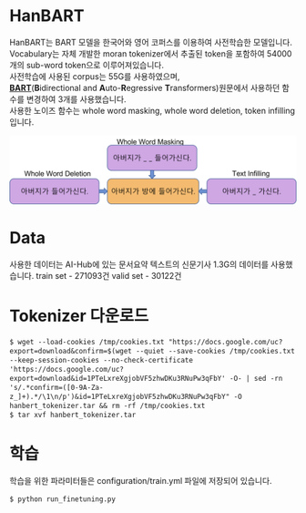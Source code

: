 # HanBART
HanBART는 BART 모델을 한국어와 영어 코퍼스를 이용하여 사전학습한 모델입니다.  
Vocabulary는 자체 개발한 moran tokenizer에서 추출된 token을 포함하여 54000개의 sub-word token으로 이루어져있습니다.  
사전학습에 사용된 corpus는 55G를 사용하였으며,  
[**BART**](https://arxiv.org/pdf/1910.13461.pdf)(**B**idirectional and **A**uto-**R**egressive **T**ransformers)원문에서 사용하던 함수를 변경하여 3개를 사용했습니다.  
사용한 노이즈 함수는 whole word masking, whole word deletion, token infilling입니다.

![nosing](./imgs/Noising_Function.png)


# Data
사용한 데이터는  AI-Hub에 있는 문서요약 텍스트의 신문기사 1.3G의 데이터를 사용했습니다.
train set - 271093건
valid set - 30122건


# Tokenizer 다운로드 
```
$ wget --load-cookies /tmp/cookies.txt "https://docs.google.com/uc?export=download&confirm=$(wget --quiet --save-cookies /tmp/cookies.txt --keep-session-cookies --no-check-certificate 'https://docs.google.com/uc?export=download&id=1PTeLxreXgjobVF5zhwDKu3RNuPw3qFbY' -O- | sed -rn 's/.*confirm=([0-9A-Za-z_]+).*/\1\n/p')&id=1PTeLxreXgjobVF5zhwDKu3RNuPw3qFbY" -O hanbert_tokenizer.tar && rm -rf /tmp/cookies.txt
$ tar xvf hanbert_tokenizer.tar
```

# 학습
학습을 위한 파라미터들은 configuration/train.yml 파일에 저장되어 있습니다. 
```
$ python run_finetuning.py
```




